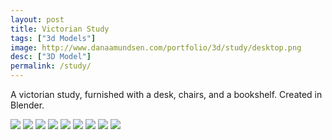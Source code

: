 ```yaml
---
layout: post
title: Victorian Study
tags: ["3d Models"]
image: http://www.danaamundsen.com/portfolio/3d/study/desktop.png
desc: ["3D Model"]
permalink: /study/
---
```


A victorian study, furnished with a desk, chairs, and a bookshelf. Created in Blender.

![](http://www.danaamundsen.com/portfolio/3d/study/full.png)
![](http://www.danaamundsen.com/portfolio/3d/study/full2.png)
![](http://www.danaamundsen.com/portfolio/3d/study/desktop.png)
![](http://www.danaamundsen.com/portfolio/3d/study/desk.png)
![](http://www.danaamundsen.com/portfolio/3d/study/desk2.png)
![](http://www.danaamundsen.com/portfolio/3d/study/chair.png)
![](http://www.danaamundsen.com/portfolio/3d/study/chair2.png)
![](http://www.danaamundsen.com/portfolio/3d/study/bookshelf.png)
![](http://www.danaamundsen.com/portfolio/3d/study/bookshelf2.png)
